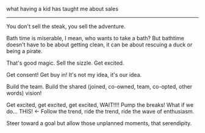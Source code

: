 what having a kid has taught me about sales

----

You don't sell the steak, you sell the adventure.

Bath time is miserable, I mean, who wants to take a bath? But bathtime doesn't have to be about getting clean, it can be about rescuing a duck or being a pirate.

That's good magic. Sell the sizzle. Get excited.

Get consent! Get buy in! It's not my idea, it's our idea.

Build the team. Build the shared (joined, co-owned, team, co-opted, other words) vision!

Get excited, get excited, get excited, WAIT!!!! Pump the breaks! What if we do... THIS! <- Follow the trend, ride the trend, ride the wave of enthusiasm.

Steer toward a goal but allow those unplanned moments, that serendipity.
